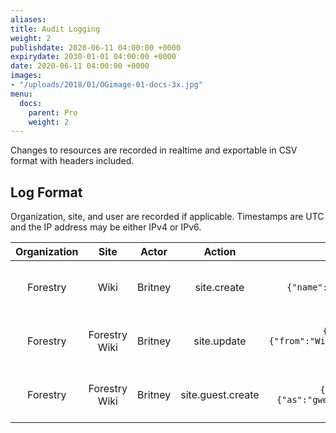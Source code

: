 ```yaml
---
aliases:
title: Audit Logging
weight: 2
publishdate: 2020-06-11 04:00:00 +0000
expirydate: 2030-01-01 04:00:00 +0000
date: 2020-06-11 04:00:00 +0000
images:
- "/uploads/2018/01/OGimage-01-docs-3x.jpg"
menu:
  docs:
    parent: Pro
    weight: 2
---
```


Changes to resources are recorded in realtime and exportable in CSV format with headers included.

## Log Format

Organization, site, and user are recorded if applicable. Timestamps are UTC and the IP address may be either IPv4 or IPv6.

| **Organization** | **Site**      | **Actor** | **Action**        | **Fields**                                      | **IPAddress** | **Timestamp**           |
|:----------------:|:-------------:|:---------:|:-----------------:|:-----------------------------------------------:|:-------------:|:-----------------------:|
| Forestry         | Wiki          | Britney   | site.create       | `{"name":{"as":"Wiki"}}`                        | 127.0.0.1 | 2019-02-21 22:45:28 UTC |
| Forestry         | Forestry Wiki | Britney   | site.update       | `{"name":{"from":"Wiki","to":"Forestry Wiki"}}` | 127.0.0.1 | 2019-02-21 22:45:28 UTC |
| Forestry         | Forestry Wiki | Britney   | site.guest.create | `{"email":{"as":"gwen@example.com"}}`           | 127.0.0.1 | 2019-02-21 22:45:28 UTC |